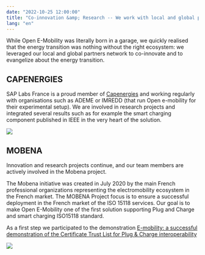 ```yaml
---
date: "2022-10-25 12:00:00"
title: "Co-innovation &amp; Research -- We work with local and global partners"
lang: "en"
---
```


While Open E-Mobility was literally born in a garage, we quickly realised that the energy transition was nothing without the right ecosystem: we leveraged our local and global partners network to co-innovate and to evangelize about the energy transition.

## CAPENERGIES
SAP Labs France is a proud member of [Capenergies](https://www.capenergies.fr/en/) and working regularly with organisations such as ADEME or IMREDD (that run Open e-mobility for their experimental setup). We are involved in research projects and integrated several results such as for example the smart charging component published in IEEE in the very heart of the solution.

![](../img/capenergies.png)

## MOBENA
Innovation and research projects continue, and our team members are actively involved in the Mobena project.

The Mobena initiative was created in July 2020 by the main French professional organizations representing the electromobility ecosystem in the French market. The MOBENA Project focus is to ensure a successful deployment in the French market of the ISO 15118 services. Our goal is to make Open E-Mobility one of the first solution supporting Plug and Charge and smart charging ISO15118 standard.

As a first step we participated to the demonstration [E-mobility: a successful demonstration of the Certificate Trust List for Plug & Charge interoperability](http://www.vedecom.fr/e-mobility-a-successfull-demonstration-of-the-certificate-trust-list-for-plug-charge-interoperability/?lang=en)

![](../img/mobena-project.png)

